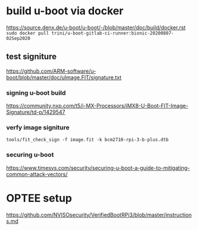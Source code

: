 
# build u-boot via docker
https://source.denx.de/u-boot/u-boot/-/blob/master/doc/build/docker.rst
`sudo docker pull trini/u-boot-gitlab-ci-runner:bionic-20200807-02Sep2020`

## test signiture
https://github.com/ARM-software/u-boot/blob/master/doc/uImage.FIT/signature.txt
### signing u-boot build
https://community.nxp.com/t5/i-MX-Processors/iMX8-U-Boot-FIT-Image-Signature/td-p/1429547
### verfy image signiture
`tools/fit_check_sign -f image.fit -k bcm2710-rpi-3-b-plus.dtb`
### securing u-boot
https://www.timesys.com/security/securing-u-boot-a-guide-to-mitigating-common-attack-vectors/

# OPTEE setup
https://github.com/NVISOsecurity/VerifiedBootRPi3/blob/master/instructions.md

